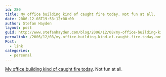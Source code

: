 ```yaml
---
id: 280
title: My office building kind of caught fire today. Not fun at all.
date: 2006-12-08T19:58:12+00:00
author: Stefan Hayden
layout: post
guid: http://www.stefanhayden.com/blog/2006/12/08/my-office-building-kind-of-caught-fire-today-not-fun-at-all/
permalink: /2006/12/08/my-office-building-kind-of-caught-fire-today-not-fun-at-all/
Post:
  - link
categories:
  - personal
---
```

<p><a href="http://www.boston.com/news/globe/city_region/breaking_news/2006/12/one_dead_after.html">My office building kind of caught fire today</a>. Not fun at all.
</p>
